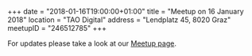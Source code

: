 +++
date = "2018-01-16T19:00:00+01:00"
title = "Meetup on 16 January 2018"
location = "TAO Digital"
address = "Lendplatz 45, 8020 Graz"
meetupID = "246512785"
+++

For updates please take a look at our
[Meetup page](https://www.meetup.com/Graz-Open-Source-Meetup/events/246512785/).

